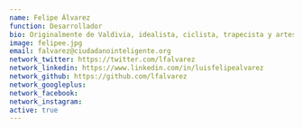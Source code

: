 ```yaml
---
name: Felipe Álvarez
function: Desarrollador
bio: Originalmente de Valdivia, idealista, ciclista, trapecista y artesano de software.
image: felipee.jpg
email: falvarez@ciudadanointeligente.org
network_twitter: https://twitter.com/lfalvarez
network_linkedin: https://www.linkedin.com/in/luisfelipealvarez
network_github: https://github.com/lfalvarez
network_googleplus:
network_facebook:
network_instagram:
active: true
---
```

